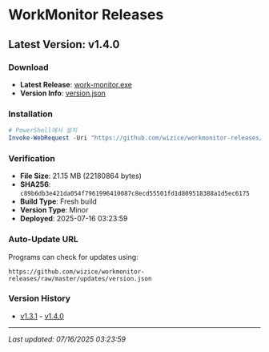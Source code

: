 ﻿# WorkMonitor Releases

## Latest Version: v1.4.0

### Download
- **Latest Release**: [work-monitor.exe](https://github.com/wizice/workmonitor-releases/raw/master/updates/work-monitor.exe)
- **Version Info**: [version.json](https://github.com/wizice/workmonitor-releases/raw/master/updates/version.json)

### Installation
```powershell
# PowerShell에서 설치
Invoke-WebRequest -Uri "https://github.com/wizice/workmonitor-releases/raw/master/updates/work-monitor.exe" -OutFile "work-monitor.exe"
```

### Verification
- **File Size**: 21.15 MB (22180864 bytes)
- **SHA256**: `c89b6db3e421da054f7961996410087c8ecd55501fd1d809518388a1d5ec6175`
- **Build Type**: Fresh build
- **Version Type**: Minor
- **Deployed**: 2025-07-16 03:23:59

### Auto-Update URL
Programs can check for updates using:
```
https://github.com/wizice/workmonitor-releases/raw/master/updates/version.json
```

### Version History
- [v1.3.1](./releases/v1.3.1/) - [v1.4.0](./releases/v1.4.0/)

---
*Last updated: 07/16/2025 03:23:59*
